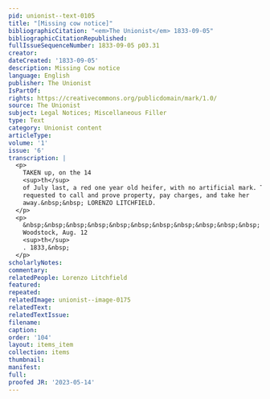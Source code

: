 ```yaml
---
pid: unionist--text-0105
title: "[Missing cow notice]"
bibliographicCitation: "<em>The Unionist</em> 1833-09-05"
bibliographicCitationRepublished: 
fullIssueSequenceNumber: 1833-09-05 p03.31
creator: 
dateCreated: '1833-09-05'
description: Missing Cow notice
language: English
publisher: The Unionist
IsPartOf: 
rights: https://creativecommons.org/publicdomain/mark/1.0/
source: The Unionist
subject: Legal Notices; Miscellaneous Filler
type: Text
category: Unionist content
articleType: 
volume: '1'
issue: '6'
transcription: |
  <p>
    TAKEN up, on the 14
    <sup>th</sup>
    of July last, a red one year old heifer, with no artificial mark. The owner is
    requested to call and prove property, pay charges, and take her
    away.&nbsp;&nbsp; LORENZO LITCHFIELD.
  </p>
  <p>
    &nbsp;&nbsp;&nbsp;&nbsp;&nbsp;&nbsp;&nbsp;&nbsp;&nbsp;&nbsp;&nbsp; West
    Woodstock, Aug. 12
    <sup>th</sup>
    . 1833,&nbsp;
  </p>
scholarlyNotes: 
commentary: 
relatedPeople: Lorenzo Litchfield
featured: 
repeated: 
relatedImage: unionist--image-0175
relatedText: 
relatedTextIssue: 
filename: 
caption: 
order: '104'
layout: items_item
collection: items
thumbnail: 
manifest: 
full: 
proofed JR: '2023-05-14'
---
```

